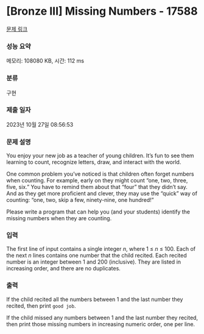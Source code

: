 # [Bronze III] Missing Numbers - 17588 

[문제 링크](https://www.acmicpc.net/problem/17588) 

### 성능 요약

메모리: 108080 KB, 시간: 112 ms

### 분류

구현

### 제출 일자

2023년 10월 27일 08:56:53

### 문제 설명

<p>You enjoy your new job as a teacher of young children. It’s fun to see them learning to count, recognize letters, draw, and interact with the world.</p>

<p>One common problem you’ve noticed is that children often forget numbers when counting. For example, early on they might count “one, two, three, five, six.” You have to remind them about that “four” that they didn’t say. And as they get more proficient and clever, they may use the “quick” way of counting: “one, two, skip a few, ninety-nine, one hundred!”</p>

<p>Please write a program that can help you (and your students) identify the missing numbers when they are counting.</p>

### 입력 

 <p>The first line of input contains a single integer <em>n</em>, where 1 ≤ <em>n</em> ≤ 100. Each of the next <em>n</em> lines contains one number that the child recited. Each recited number is an integer between 1 and 200 (inclusive). They are listed in increasing order, and there are no duplicates.</p>

### 출력 

 <p>If the child recited all the numbers between 1 and the last number they recited, then print <code>good job</code>.</p>

<p>If the child missed any numbers between 1 and the last number they recited, then print those missing numbers in increasing numeric order, one per line.</p>

